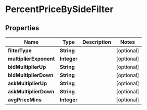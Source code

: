 

# PercentPriceBySideFilter


## Properties

| Name | Type | Description | Notes |
|------------ | ------------- | ------------- | -------------|
|**filterType** | **String** |  |  [optional] |
|**multiplierExponent** | **Integer** |  |  [optional] |
|**bidMultiplierUp** | **String** |  |  [optional] |
|**bidMultiplierDown** | **String** |  |  [optional] |
|**askMultiplierUp** | **String** |  |  [optional] |
|**askMultiplierDown** | **String** |  |  [optional] |
|**avgPriceMins** | **Integer** |  |  [optional] |



